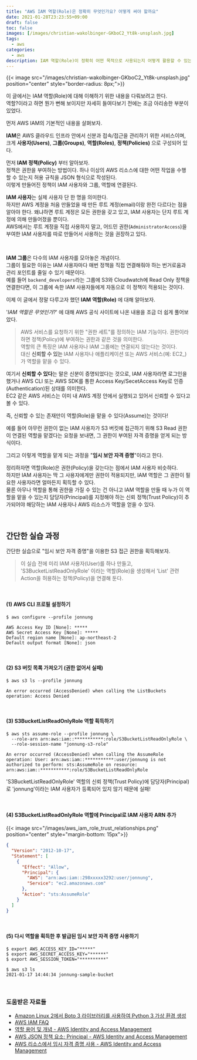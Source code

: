 ```yaml
---
title: "AWS IAM 역할(Role)은 정확히 무엇인가요? 어떻게 써야 할까요"
date: 2021-01-28T23:23:55+09:00
draft: false
toc: false
images: [/images/christian-wakolbinger-GKboC2_Yt8k-unsplash.jpg]
tags:
  - aws
categories:
  - aws
description: IAM 역할(Role)이 정확히 어떤 목적으로 사용되는지 어떻게 활용할 수 있는지 알아봅니다.
---
```


{{< image src="/images/christian-wakolbinger-GKboC2_Yt8k-unsplash.jpg" position="center" style="border-radius: 8px;">}}

이 글에서는 IAM 역할(Role)에 대해 이해하기 위한 내용을 다뤄보려고 한다.  
역할?이라고 하면 뭔가 뻔해 보이지만 자세히 들여다보기 전에는 조금 아리송한 부분이 있었다.   

먼저 AWS IAM의 기본적인 내용을 살펴보자.  

**IAM**은 AWS 클라우드 인프라 안에서 신분과 접속/접근을 관리하기 위한 서비스이며, 크게 **사용자(Users)**, **그룹(Groups)**, **역할(Roles)**, **정책(Policies)** 으로 구성되어 있다.  

먼저 **IAM 정책(Policy)** 부터 알아보자.  
정책은 권한을 부여하는 방법이다. 하나 이상의 AWS 리소스에 대한 어떤 작업을 수행할 수 있는지 허용 규칙을 JSON 형식으로 작성된다.   
이렇게 만들어진 정책이 IAM 사용자와 그룹, 역할에 연결된다.  

**IAM 사용자**는 실제 사용자 단 한 명을 의미한다.   
하지만 AWS 계정을 처음 만들었을 때 만든 루트 계정(email)이랑 완전 다르다는 점을 알아야 한다. 왜냐하면 루트 계정은 모든 권한을 갖고 있고, IAM 사용자는 단지 루트 계정에 의해 만들어졌을 뿐이다.    
AWS에서는 루트 계정을 직접 사용하지 말고, 어드민 권한(`AdministratorAccess`)을 부여한 IAM 사용자를 따로 만들어서 사용하는 것을 권장하고 있다.  

<br/>

**IAM 그룹**은 다수의 IAM 사용자를 모아놓은 개념이다.  
그룹이 필요한 이유는 IAM 사용자마다 매번 정책을 직접 연결해줘야 하는 번거로움과 관리 포인트를 줄일 수 있기 때문이다.   
예를 들어 `backend_developers`라는 그룹에 S3와 Cloudwatch에 Read Only 정책을 연결한다면, 이 그룹에 속한 IAM 사용자들에게 자동으로 이 정책이 적용되는 것이다.   

이제 이 글에서 정말 다루고자 했던 **IAM 역할(Role)** 에 대해 알아보자.  

'_IAM 역할은 무엇인가?_' 에 대해 AWS 공식 사이트에 나온 내용을 조금 더 쉽게 풀어보았다.  

> AWS 서비스를 요청하기 위한 "권한 세트"를 정의하는 IAM 기능이다. 권한이라 하면 정책(Policy)에 부여하는 권한과 같은 것을 의미한다.   
> 역할의 큰 특징은 IAM 사용자나 IAM 그룹에는 연결되지 않는다는 것이다.  
> 대신 **신뢰할 수 있는** IAM 사용자나 애플리케이션 또는 AWS 서비스(예: EC2_)가 역할을 맡을 수 있다.  

여기서 **신뢰할 수 있다**는 말은 신분이 증명되었다는 것으로, IAM 사용자라면 로그인을 했거나 AWS CLI 또는 AWS SDK를 통한 Access Key/SecetAccess Key로 인증(Authentication)된 상태를 의미한다.  
EC2 같은 AWS 서비스는 이미 내 AWS 계정 안에서 실행되고 있어서 신뢰할 수 있다고 볼 수 있다.   

즉, 신뢰할 수 있는 존재만이 역할(Role)을 맡을 수 있다(Assume)는 것이다!  

예를 들어 아무런 권한이 없는 IAM 사용자가 S3 버킷에 접근하기 위해 S3 Read 권한이 연결된 역할을 맡겠다는 요청을 보내면, 그 권한이 부여된 자격 증명을 얻게 되는 방식이다.  

그리고 이렇게 역할을 맡게 되는 과정을 "**임시 보안 자격 증명**"이라고 한다.  

정리하자면 역할(Role)은 권한(Policy)을 갖는다는 점에서 IAM 사용자 비슷하다.  
하지만 IAM 사용자는 딱 그 사용자에게만 권한이 적용되지만, IAM 역할은 그 권한이 필요한 사용자라면 얼마든지 획득할 수 있다.  
물론 아무나 역할을 통해 권한을 가질 수 있는 건 아니고 IAM 역할을 만들 때 누가 이 역할을 맡을 수 있는지 담당자(Principal)를 지정해야 하는 신뢰 정책(Trust Policy)이 추가되어야 해당하는 IAM 사용자나 AWS 리소스가 역할을 얻을 수 있다.  

<br/>

## 간단한 실습 과정
간단한 실습으로 "임시 보안 자격 증명"을 이용한 S3 접근 권한을 획득해보자.  
> 이 실습 전에 미리 IAM 사용자(User)를 하나 만들고, 'S3BucketListReadOnlyRole' 이라는 역할(Role)을 생성해서 'List' 관련 Action을 허용하는 정책(Policy)을 연결해 둔다.  

<br/>

#### (1) AWS CLI 프로필 설정하기
```shell
$ aws configure --profile jonnung

AWS Access Key ID [None]: *****
AWS Secret Access Key [None]: *****
Default region name [None]: ap-northeast-2
Default output format [None]: json
```

<br/>

#### (2) S3 버킷 목록 가져오기 (권한 없어서 실패)
```shell
$ aws s3 ls --profile jonnung

An error occurred (AccessDenied) when calling the ListBuckets operation: Access Denied
```

<br/>

#### (3) S3BucketListReadOnlyRole 역할 획득하기
```shell
$ aws sts assume-role --profile jonnung \
  --role-arn arn:aws:iam::***********:role/S3BucketListReadOnlyRole \
  --role-session-name "jonnung-s3-role"

An error occurred (AccessDenied) when calling the AssumeRole operation: User: arn:aws:iam::***********:user/jonnung is not authorized to perform: sts:AssumeRole on resource: arn:aws:iam::***********:role/S3BucketListReadOnlyRole
```

'S3BucketListReadOnlyRole' 역할의 신뢰 정책(Trust Policy)에 담당자(Principal)로 'jonnung'이라는 IAM 사용자가 등록되어 있지 않기 때문에 실패!

<br/>

#### (4) S3BucketListReadOnlyRole 역할에 Principal로 IAM 사용자 ARN 추가
{{< image src="/images/aws_iam_role_trust_relationships.png" position="center" style="margin-bottom: 15px">}}
```json
{
  "Version": "2012-10-17",
  "Statement": [
    {
      "Effect": "Allow",
      "Principal": {
        "AWS": "arn:aws:iam::298xxxxx3292:user/jonnung",
        "Service": "ec2.amazonaws.com"
      },
      "Action": "sts:AssumeRole"
    }
  ]
}
```

<br/>

#### (5) 다시 역할을 획득한 후 발급된 임시 보안 자격 증명 사용하기 
```shell
$ export AWS_ACCESS_KEY_ID="*****"
$ export AWS_SECRET_ACCESS_KEY="******"
$ export AWS_SESSION_TOKEN="**********"

$ aws s3 ls
2021-01-17 14:44:34 jonnung-sample-bucket
```

<br/>

### 도움받은 자료들
- [Amazon Linux 2에서 Boto 3 라이브러리를 사용하여 Python 3 가상 환경 생성](https://aws.amazon.com/ko/premiumsupport/knowledge-center/ec2-linux-python3-boto3/)
- [AWS IAM FAQ](https://aws.amazon.com/ko/iam/faqs/)
- [역할 용어 및 개념 - AWS Identity and Access Management](https://docs.aws.amazon.com/ko_kr/IAM/latest/UserGuide/id_roles_terms-and-concepts.html)
- [AWS JSON 정책 요소: Principal - AWS Identity and Access Management](https://docs.aws.amazon.com/ko_kr/IAM/latest/UserGuide/reference_policies_elements_principal.html)
- [AWS 리소스에서 임시 자격 증명 사용 - AWS Identity and Access Management](https://docs.aws.amazon.com/ko_kr/IAM/latest/UserGuide/id_credentials_temp_use-resources.html#using-temp-creds-sdk-cli)
